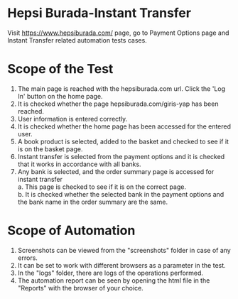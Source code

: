 # Hepsi Burada-Instant Transfer

Visit https://www.hepsiburada.com/ page, go to Payment Options page and  Instant Transfer related automation tests cases.

# Scope of the Test
1. The main page is reached with the hepsiburada.com url. Click the 'Log In' button on the home page.
2. It is checked whether the page hepsiburada.com/giris-yap has been reached.
3. User information is entered correctly.
4. It is checked whether the home page has been accessed for the entered user.
5. A book product is selected, added to the basket and checked to see if it is on the basket page.
6. Instant transfer is selected from the payment options and it is checked that it works in accordance with all banks.
7. Any bank is selected, and the order summary page is accessed for instant transfer <br>
a. This page is checked to see if it is on the correct page. <br>
b. It is checked whether the selected bank in the payment options and the bank name in the order summary are the same.<br>



# Scope of Automation
1. Screenshots can be viewed from the "screenshots" folder in case of any errors.
2. It can be set to work with different browsers as a parameter in the test.
3. In the "logs" folder, there are logs of the operations performed.
4. The automation report can be seen by opening the html file in the "Reports" with the browser of your choice.
